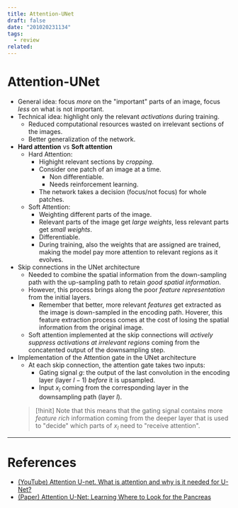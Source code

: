 ```yaml
---
title: Attention-UNet
draft: false
date: "201020231134"
tags:
  - review
related:
---
```


# Attention-UNet
- General idea: focus *more* on the "important" parts of an image, focus *less* on what is not important.
- Technical idea: highlight only the relevant *activations* during training.
	- Reduced computational resources wasted on irrelevant sections of the images.
	- Better generalization of the network.
- **Hard attention** vs **Soft attention**
	- Hard Attention:
		- Highight relevant sections by *cropping*.
		- Consider one patch of an image at a time.
			- Non differentiable.
			- Needs reinforcement learning.
		- The network takes a decision (focus/not focus) for whole patches.
	- Soft Attention:
		- Weighting different parts of the image.
		- Relevant parts of the image get *large weights*, less relevant parts get *small weights*.
		- Differentiable.
		- During training, also the weights that are assigned are trained, making the model pay more attention to relevant regions as it evolves.
- Skip connections in the UNet architecture
	- Needed to combine the spatial information from the down-sampling path with the up-sampling path to retain *good spatial information*.
	- However, this process brings along the poor *feature representation* from the initial layers.
		- Remember that better, more relevant *features* get extracted as the image is down-sampled in the encoding path. Hoverer, this feature extraction process comes at the cost of losing the spatial information from the original image.
	- Soft attention implemented at the skip connections will *actively suppress activations at irrelevant regions* coming from the concatented output of the downsampling step.
- Implementation of the Attention gate in the UNet architecture
	- At each skip connection, the attention gate takes two inputs:
		- Gating signal $g$: the output of the last convolution in the encoding layer (layer $l-1$) *before* it is upsampled.
		- Input $x_l$ coming from the corresponding layer in the downsampling path (layer $l$).
	> [!hinit] Note that this means that the gating signal contains more *feature rich* information coming from the deeper layer that is used to "decide" which parts of $x_l$ need to "receive attention".
---
# References
- [(YouTube) Attention U-net. What is attention and why is it needed for U-Net?](https://www.youtube.com/watch?v=KOF38xAvo8I)
- [(Paper) Attention U-Net: Learning Where to Look for the Pancreas](https://arxiv.org/abs/1804.03999)